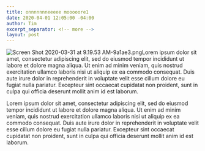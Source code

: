 ```yaml
---
title: onnnnnnneeeee mooooore1
date: 2020-04-01 12:05:00 -04:00
author: Tim
excerpt_separator: <!-- more -->
layout: post
---
```


![Screen Shot 2020-03-31 at 9.19.53 AM-9a1ae3.png](/uploads/Screen%20Shot%202020-03-31%20at%209.19.53%20AM-9a1ae3.png)Lorem ipsum dolor sit amet, consectetur adipiscing elit, sed do eiusmod tempor incididunt ut labore et dolore magna aliqua. Ut enim ad minim veniam, quis nostrud exercitation ullamco laboris nisi ut aliquip ex ea commodo consequat. <!-- more --> Duis aute irure dolor in reprehenderit in voluptate velit esse cillum dolore eu fugiat nulla pariatur. Excepteur sint occaecat cupidatat non proident, sunt in culpa qui officia deserunt mollit anim id est laborum.

Lorem ipsum dolor sit amet, consectetur adipiscing elit, sed do eiusmod tempor incididunt ut labore et dolore magna aliqua. Ut enim ad minim veniam, quis nostrud exercitation ullamco laboris nisi ut aliquip ex ea commodo consequat. Duis aute irure dolor in reprehenderit in voluptate velit esse cillum dolore eu fugiat nulla pariatur. Excepteur sint occaecat cupidatat non proident, sunt in culpa qui officia deserunt mollit anim id est laborum.
